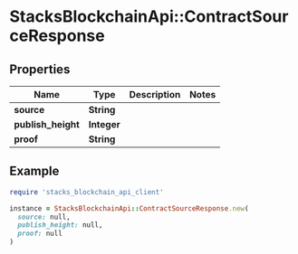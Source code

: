 # StacksBlockchainApi::ContractSourceResponse

## Properties

| Name | Type | Description | Notes |
| ---- | ---- | ----------- | ----- |
| **source** | **String** |  |  |
| **publish_height** | **Integer** |  |  |
| **proof** | **String** |  |  |

## Example

```ruby
require 'stacks_blockchain_api_client'

instance = StacksBlockchainApi::ContractSourceResponse.new(
  source: null,
  publish_height: null,
  proof: null
)
```

